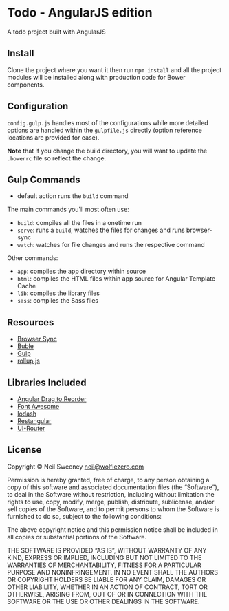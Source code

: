 # Todo - AngularJS edition

A todo project built with AngularJS


## Install

Clone the project where you want it then run `npm install` and all the project
modules will be installed along with production code for Bower components.


## Configuration

`config.gulp.js` handles most of the configurations while more detailed options
are handled within the `gulpfile.js` directly (option reference locations are
provided for ease).

**Note** that if you change the build directory, you will want to update the
`.bowerrc` file so reflect the change.


## Gulp Commands

- default action runs the `build` command

The main commands you'll most often use:

- `build`: compiles all the files in a onetime run
- `serve`: runs a `build`, watches the files for changes and runs browser-sync
- `watch`: watches for file changes and runs the respective command

Other commands:

- `app`: compiles the app directory within source
- `html`: compiles the HTML files within app source for Angular Template Cache
- `lib`: compiles the library files
- `sass`: compiles the Sass files


## Resources

- [Browser Sync](https://www.browsersync.io/)
- [Buble](https://buble.surge.sh/)
- [Gulp](http://gulpjs.com/)
- [rollup.js](http://rollupjs.org/)


## Libraries Included

- [Angular Drag to Reorder](https://github.com/brandly/angular-drag-to-reorder)
- [Font Awesome](http://fontawesome.io/)
- [lodash](https://lodash.com/)
- [Restangular](https://github.com/mgonto/restangular)
- [UI-Router](http://angular-ui.github.io/ui-router/)


## License

Copyright © Neil Sweeney <neil@wolfiezero.com>

Permission is hereby granted, free of charge, to any person obtaining a copy of
this software and associated documentation files (the “Software”), to deal in
the Software without restriction, including without limitation the rights to
use, copy, modify, merge, publish, distribute, sublicense, and/or sell copies of
the Software, and to permit persons to whom the Software is furnished to do so,
subject to the following conditions:

The above copyright notice and this permission notice shall be included in all
copies or substantial portions of the Software.

THE SOFTWARE IS PROVIDED “AS IS”, WITHOUT WARRANTY OF ANY KIND, EXPRESS OR
IMPLIED, INCLUDING BUT NOT LIMITED TO THE WARRANTIES OF MERCHANTABILITY, FITNESS
FOR A PARTICULAR PURPOSE AND NONINFRINGEMENT. IN NO EVENT SHALL THE AUTHORS OR
COPYRIGHT HOLDERS BE LIABLE FOR ANY CLAIM, DAMAGES OR OTHER LIABILITY, WHETHER
IN AN ACTION OF CONTRACT, TORT OR OTHERWISE, ARISING FROM, OUT OF OR IN
CONNECTION WITH THE SOFTWARE OR THE USE OR OTHER DEALINGS IN THE SOFTWARE.
